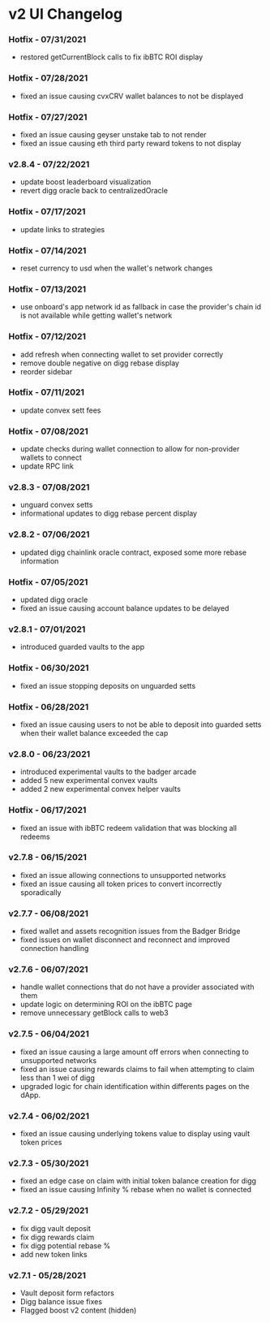# v2 UI Changelog

### Hotfix - 07/31/2021

-   restored getCurrentBlock calls to fix ibBTC ROI display

### Hotfix - 07/28/2021

-   fixed an issue causing cvxCRV wallet balances to not be displayed

### Hotfix - 07/27/2021

-   fixed an issue causing geyser unstake tab to not render
-   fixed an issue causing eth third party reward tokens to not display

### v2.8.4 - 07/22/2021

-   update boost leaderboard visualization
-   revert digg oracle back to centralizedOracle

### Hotfix - 07/17/2021

-   update links to strategies

### Hotfix - 07/14/2021

-   reset currency to usd when the wallet's network changes

### Hotfix - 07/13/2021

-   use onboard's app network id as fallback in case the provider's chain id is not available while getting wallet's network

### Hotfix - 07/12/2021

-   add refresh when connecting wallet to set provider correctly
-   remove double negative on digg rebase display
-   reorder sidebar

### Hotfix - 07/11/2021

-   update convex sett fees

### Hotfix - 07/08/2021

-   update checks during wallet connection to allow for non-provider wallets to connect
-   update RPC link

### v2.8.3 - 07/08/2021

-   unguard convex setts
-   informational updates to digg rebase percent display

### v2.8.2 - 07/06/2021

-   updated digg chainlink oracle contract, exposed some more rebase information

### Hotfix - 07/05/2021

-   updated digg oracle
-   fixed an issue causing account balance updates to be delayed

### v2.8.1 - 07/01/2021

-   introduced guarded vaults to the app

### Hotfix - 06/30/2021

-   fixed an issue stopping deposits on unguarded setts

### Hotfix - 06/28/2021

-   fixed an issue causing users to not be able to deposit into guarded setts when their wallet balance exceeded the cap

### v2.8.0 - 06/23/2021

-   introduced experimental vaults to the badger arcade
-   added 5 new experimental convex vaults
-   added 2 new experimental convex helper vaults

### Hotfix - 06/17/2021

-   fixed an issue with ibBTC redeem validation that was blocking all redeems

### v2.7.8 - 06/15/2021

-   fixed an issue allowing connections to unsupported networks
-   fixed an issue causing all token prices to convert incorrectly sporadically

### v2.7.7 - 06/08/2021

-   fixed wallet and assets recognition issues from the Badger Bridge
-   fixed issues on wallet disconnect and reconnect and improved connection handling

### v2.7.6 - 06/07/2021

-   handle wallet connections that do not have a provider associated with them
-   update logic on determining ROI on the ibBTC page
-   remove unnecessary getBlock calls to web3

### v2.7.5 - 06/04/2021

-   fixed an issue causing a large amount off errors when connecting to unsupported networks
-   fixed an issue causing rewards claims to fail when attempting to claim less than 1 wei of digg
-   upgraded logic for chain identification within differents pages on the dApp.

### v2.7.4 - 06/02/2021

-   fixed an issue causing underlying tokens value to display using vault token prices

### v2.7.3 - 05/30/2021

-   fixed an edge case on claim with initial token balance creation for digg
-   fixed an issue causing Infinity % rebase when no wallet is connected

### v2.7.2 - 05/29/2021

-   fix digg vault deposit
-   fix digg rewards claim
-   fix digg potential rebase %
-   add new token links

### v2.7.1 - 05/28/2021

-   Vault deposit form refactors
-   Digg balance issue fixes
-   Flagged boost v2 content (hidden)
